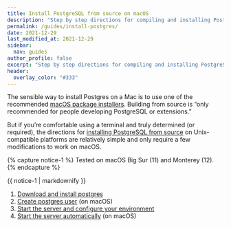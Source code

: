 ```yaml
---
title: Install PostgreSQL from source on macOS
description: "Step by step directions for compiling and installing PostgreSQL from source on macOS."
permalink: /guides/install-postgres/
date: 2021-12-29
last_modified_at: 2021-12-29
sidebar:
  nav: guides
author_profile: false
excerpt: "Step by step directions for compiling and installing PostgreSQL from source on macOS."
header:
  overlay_color: "#333"
---
```


The sensible way to install Postgres on a Mac is to use one of the recommended [macOS package installers](https://www.postgresql.org/download/macosx).
Building from source is “only recommended for people developing PostgreSQL or extensions.” 

But if you’re comfortable using a terminal and truly determined (or required), the directions for [installing PostgreSQL from source](https://www.postgresql.org/docs/current/installation.html) on Unix-compatible platforms are relatively simple and only require a few modifications to work on macOS.

{% capture notice-1 %}
Tested on macOS Big Sur (11) and Monterey (12).
{% endcapture %}

<div class="notice">{{ notice-1 | markdownify }}</div>

1. [Download and install postgres](./install.md)
2. [Create postgres user](/create-postgres-user.md) (on macOS)
3. [Start the server and configure your environment](/post-install.md) 
4. [Start the server automatically](/launchctl.md) (on macOS)

